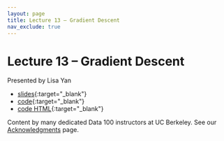 ```yaml
---
layout: page
title: Lecture 13 – Gradient Descent
nav_exclude: true
---
```


# Lecture 13 – Gradient Descent

Presented by Lisa Yan

- [slides](https://docs.google.com/presentation/d/1zKJkAV-f3yDDfV3c586E5pv75ZWXu8kwE8VH2saN-oU/edit?usp=sharing){:target="_blank"}
- [code](https://data100.datahub.berkeley.edu/hub/user-redirect/git-pull?repo=https%3A%2F%2Fgithub.com%2FDS-100%2Fsp23&branch=main&urlpath=lab%2Ftree%2Fsp23%2Flecture%2Flec13%2Flec13.ipynb){:target="_blank"}
- [code HTML](../../resources/assets/lectures/lec13/lec13.html){:target="_blank"}

Content by many dedicated Data 100 instructors at UC Berkeley. See our [Acknowledgments](../../acks) page.
